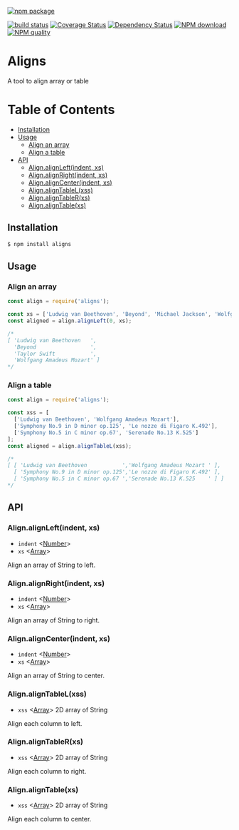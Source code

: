[![npm package](https://nodei.co/npm/aligns.png?downloads=true&downloadRank=true&stars=true)](https://nodei.co/npm/aligns/)

[![build status](https://secure.travis-ci.org/mike442144/aligns.png)](https://travis-ci.org/mike442144/aligns)
[![Coverage Status](https://coveralls.io/repos/github/mike442144/aligns/badge.svg?branch=master)](https://coveralls.io/github/mike442144/aligns?branch=master)
[![Dependency Status](https://david-dm.org/mike442144/aligns/status.svg)](https://david-dm.org/mike442144/aligns)
[![NPM download][download-image]][download-url]
[![NPM quality][quality-image]][quality-url]

[quality-image]: http://npm.packagequality.com/shield/aligns.svg?style=flat-square
[quality-url]: http://packagequality.com/#?package=aligns
[download-image]: https://img.shields.io/npm/dm/aligns.svg?style=flat-square
[download-url]: https://npmjs.org/package/aligns

# Aligns
A tool to align array or table

# Table of Contents
* [Installation](#installation)
* [Usage](#usage)
  + [Align an array](#align-an-array)
  + [Align a table](#align-a-table)
* [API](#api)
  + [Align.alignLeft(indent, xs)](#alignalignleftindent-xs)
  + [Align.alignRight(indent, xs)](#alignalignrightindent-xs)
  + [Align.alignCenter(indent, xs)](#alignaligncenterindent-xs)
  + [Align.alignTableL(xss)](#alignaligntablelxss)
  + [Align.alignTableR(xs)](#alignaligntablerxs)
  + [Align.alignTable(xs)](#alignaligntablexs)

## Installation

```bash
$ npm install aligns
```
## Usage
### Align an array

```javascript
const align = require('aligns');

const xs = ['Ludwig van Beethoven', 'Beyond', 'Michael Jackson', 'Wolfgang Amadeus Mozart'];
const aligned = align.alignLeft(0, xs);

/*
[ 'Ludwig van Beethoven   ',
  'Beyond                 ',
  'Taylor Swift           ',
  'Wolfgang Amadeus Mozart' ]
*/
```

### Align a table
```javascript
const align = require('aligns');

const xss = [
  ['Ludwig van Beethoven', 'Wolfgang Amadeus Mozart'],
  ['Symphony No.9 in D minor op.125', 'Le nozze di Figaro K.492'],
  ['Symphony No.5 in C minor op.67', 'Serenade No.13 K.525']
];
const aligned = align.alignTableL(xss);

/*
[ [ 'Ludwig van Beethoven           ','Wolfgang Amadeus Mozart ' ],
  [ 'Symphony No.9 in D minor op.125','Le nozze di Figaro K.492' ],
  [ 'Symphony No.5 in C minor op.67 ','Serenade No.13 K.525    ' ] ]
*/

```

## API

### Align.alignLeft(indent, xs)
 * `indent`  <[Number](https://developer.mozilla.org/en-US/docs/Web/JavaScript/Data_structures#Number_type)\>
 * `xs`  <[Array](https://developer.mozilla.org/en-US/docs/Web/JavaScript/Reference/Global_Objects/Array)\>

Align an array of String to left.
 
### Align.alignRight(indent, xs)
 * `indent`  <[Number](https://developer.mozilla.org/en-US/docs/Web/JavaScript/Data_structures#Number_type)\>
 * `xs`  <[Array](https://developer.mozilla.org/en-US/docs/Web/JavaScript/Reference/Global_Objects/Array)\>

Align an array of String to right.
 
### Align.alignCenter(indent, xs)
 * `indent`  <[Number](https://developer.mozilla.org/en-US/docs/Web/JavaScript/Data_structures#Number_type)\>
 * `xs`  <[Array](https://developer.mozilla.org/en-US/docs/Web/JavaScript/Reference/Global_Objects/Array)\>

Align an array of String to center.
 
### Align.alignTableL(xss)
 * `xss`  <[Array](https://developer.mozilla.org/en-US/docs/Web/JavaScript/Reference/Global_Objects/Array)\> 2D array of String

Align each column to left.
 
### Align.alignTableR(xs)
 * `xss`  <[Array](https://developer.mozilla.org/en-US/docs/Web/JavaScript/Reference/Global_Objects/Array)\> 2D array of String
 
 Align each column to right.
 
### Align.alignTable(xs)
 * `xss`  <[Array](https://developer.mozilla.org/en-US/docs/Web/JavaScript/Reference/Global_Objects/Array)\> 2D array of String
 
 Align each column to center.
